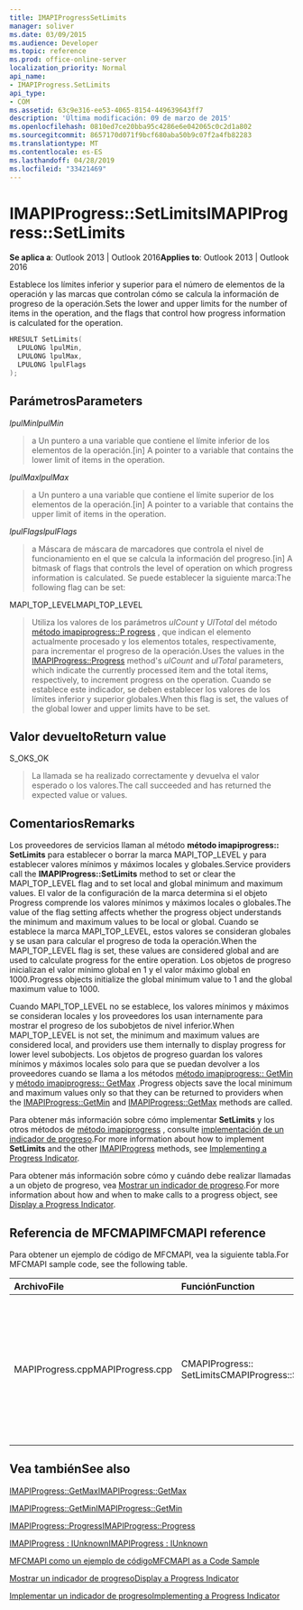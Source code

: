 ```yaml
---
title: IMAPIProgressSetLimits
manager: soliver
ms.date: 03/09/2015
ms.audience: Developer
ms.topic: reference
ms.prod: office-online-server
localization_priority: Normal
api_name:
- IMAPIProgress.SetLimits
api_type:
- COM
ms.assetid: 63c9e316-ee53-4065-8154-449639643ff7
description: 'Última modificación: 09 de marzo de 2015'
ms.openlocfilehash: 0810ed7ce20bba95c4286e6e042065c0c2d1a802
ms.sourcegitcommit: 8657170d071f9bcf680aba50b9c07f2a4fb82283
ms.translationtype: MT
ms.contentlocale: es-ES
ms.lasthandoff: 04/28/2019
ms.locfileid: "33421469"
---
```

# <a name="imapiprogresssetlimits"></a><span data-ttu-id="4b6e0-103">IMAPIProgress::SetLimits</span><span class="sxs-lookup"><span data-stu-id="4b6e0-103">IMAPIProgress::SetLimits</span></span>

  
  
<span data-ttu-id="4b6e0-104">**Se aplica a**: Outlook 2013 | Outlook 2016</span><span class="sxs-lookup"><span data-stu-id="4b6e0-104">**Applies to**: Outlook 2013 | Outlook 2016</span></span> 
  
<span data-ttu-id="4b6e0-105">Establece los límites inferior y superior para el número de elementos de la operación y las marcas que controlan cómo se calcula la información de progreso de la operación.</span><span class="sxs-lookup"><span data-stu-id="4b6e0-105">Sets the lower and upper limits for the number of items in the operation, and the flags that control how progress information is calculated for the operation.</span></span>
  
```cpp
HRESULT SetLimits(
  LPULONG lpulMin,
  LPULONG lpulMax,
  LPULONG lpulFlags
);
```

## <a name="parameters"></a><span data-ttu-id="4b6e0-106">Parámetros</span><span class="sxs-lookup"><span data-stu-id="4b6e0-106">Parameters</span></span>

 <span data-ttu-id="4b6e0-107">_lpulMin_</span><span class="sxs-lookup"><span data-stu-id="4b6e0-107">_lpulMin_</span></span>
  
> <span data-ttu-id="4b6e0-108">a Un puntero a una variable que contiene el límite inferior de los elementos de la operación.</span><span class="sxs-lookup"><span data-stu-id="4b6e0-108">[in] A pointer to a variable that contains the lower limit of items in the operation.</span></span>
    
 <span data-ttu-id="4b6e0-109">_lpulMax_</span><span class="sxs-lookup"><span data-stu-id="4b6e0-109">_lpulMax_</span></span>
  
> <span data-ttu-id="4b6e0-110">a Un puntero a una variable que contiene el límite superior de los elementos de la operación.</span><span class="sxs-lookup"><span data-stu-id="4b6e0-110">[in] A pointer to a variable that contains the upper limit of items in the operation.</span></span>
    
 <span data-ttu-id="4b6e0-111">_lpulFlags_</span><span class="sxs-lookup"><span data-stu-id="4b6e0-111">_lpulFlags_</span></span>
  
> <span data-ttu-id="4b6e0-112">a Máscara de máscara de marcadores que controla el nivel de funcionamiento en el que se calcula la información del progreso.</span><span class="sxs-lookup"><span data-stu-id="4b6e0-112">[in] A bitmask of flags that controls the level of operation on which progress information is calculated.</span></span> <span data-ttu-id="4b6e0-113">Se puede establecer la siguiente marca:</span><span class="sxs-lookup"><span data-stu-id="4b6e0-113">The following flag can be set:</span></span>
    
<span data-ttu-id="4b6e0-114">MAPI_TOP_LEVEL</span><span class="sxs-lookup"><span data-stu-id="4b6e0-114">MAPI_TOP_LEVEL</span></span> 
  
> <span data-ttu-id="4b6e0-115">Utiliza los valores de los parámetros _ulCount_ y _UlTotal_ del método [método imapiprogress::P rogress](imapiprogress-progress.md) , que indican el elemento actualmente procesado y los elementos totales, respectivamente, para incrementar el progreso de la operación.</span><span class="sxs-lookup"><span data-stu-id="4b6e0-115">Uses the values in the [IMAPIProgress::Progress](imapiprogress-progress.md) method's  _ulCount_ and  _ulTotal_ parameters, which indicate the currently processed item and the total items, respectively, to increment progress on the operation.</span></span> <span data-ttu-id="4b6e0-116">Cuando se establece este indicador, se deben establecer los valores de los límites inferior y superior globales.</span><span class="sxs-lookup"><span data-stu-id="4b6e0-116">When this flag is set, the values of the global lower and upper limits have to be set.</span></span> 
    
## <a name="return-value"></a><span data-ttu-id="4b6e0-117">Valor devuelto</span><span class="sxs-lookup"><span data-stu-id="4b6e0-117">Return value</span></span>

<span data-ttu-id="4b6e0-118">S_OK</span><span class="sxs-lookup"><span data-stu-id="4b6e0-118">S_OK</span></span> 
  
> <span data-ttu-id="4b6e0-119">La llamada se ha realizado correctamente y devuelva el valor esperado o los valores.</span><span class="sxs-lookup"><span data-stu-id="4b6e0-119">The call succeeded and has returned the expected value or values.</span></span>
    
## <a name="remarks"></a><span data-ttu-id="4b6e0-120">Comentarios</span><span class="sxs-lookup"><span data-stu-id="4b6e0-120">Remarks</span></span>

<span data-ttu-id="4b6e0-121">Los proveedores de servicios llaman al método **método imapiprogress:: SetLimits** para establecer o borrar la marca MAPI_TOP_LEVEL y para establecer valores mínimos y máximos locales y globales.</span><span class="sxs-lookup"><span data-stu-id="4b6e0-121">Service providers call the **IMAPIProgress::SetLimits** method to set or clear the MAPI_TOP_LEVEL flag and to set local and global minimum and maximum values.</span></span> <span data-ttu-id="4b6e0-122">El valor de la configuración de la marca determina si el objeto Progress comprende los valores mínimos y máximos locales o globales.</span><span class="sxs-lookup"><span data-stu-id="4b6e0-122">The value of the flag setting affects whether the progress object understands the minimum and maximum values to be local or global.</span></span> <span data-ttu-id="4b6e0-123">Cuando se establece la marca MAPI_TOP_LEVEL, estos valores se consideran globales y se usan para calcular el progreso de toda la operación.</span><span class="sxs-lookup"><span data-stu-id="4b6e0-123">When the MAPI_TOP_LEVEL flag is set, these values are considered global and are used to calculate progress for the entire operation.</span></span> <span data-ttu-id="4b6e0-124">Los objetos de progreso inicializan el valor mínimo global en 1 y el valor máximo global en 1000.</span><span class="sxs-lookup"><span data-stu-id="4b6e0-124">Progress objects initialize the global minimum value to 1 and the global maximum value to 1000.</span></span> 
  
<span data-ttu-id="4b6e0-125">Cuando MAPI_TOP_LEVEL no se establece, los valores mínimos y máximos se consideran locales y los proveedores los usan internamente para mostrar el progreso de los subobjetos de nivel inferior.</span><span class="sxs-lookup"><span data-stu-id="4b6e0-125">When MAPI_TOP_LEVEL is not set, the minimum and maximum values are considered local, and providers use them internally to display progress for lower level subobjects.</span></span> <span data-ttu-id="4b6e0-126">Los objetos de progreso guardan los valores mínimos y máximos locales solo para que se puedan devolver a los proveedores cuando se llama a los métodos [método imapiprogress:: GetMin](imapiprogress-getmin.md) y [método imapiprogress:: GetMax](imapiprogress-getmax.md) .</span><span class="sxs-lookup"><span data-stu-id="4b6e0-126">Progress objects save the local minimum and maximum values only so that they can be returned to providers when the [IMAPIProgress::GetMin](imapiprogress-getmin.md) and [IMAPIProgress::GetMax](imapiprogress-getmax.md) methods are called.</span></span> 
  
<span data-ttu-id="4b6e0-127">Para obtener más información sobre cómo implementar **SetLimits** y los otros métodos de [método imapiprogress](imapiprogressiunknown.md) , consulte [implementación de un indicador de progreso](implementing-a-progress-indicator.md).</span><span class="sxs-lookup"><span data-stu-id="4b6e0-127">For more information about how to implement **SetLimits** and the other [IMAPIProgress](imapiprogressiunknown.md) methods, see [Implementing a Progress Indicator](implementing-a-progress-indicator.md).</span></span>
  
<span data-ttu-id="4b6e0-128">Para obtener más información sobre cómo y cuándo debe realizar llamadas a un objeto de progreso, vea [Mostrar un indicador de progreso](how-to-display-a-progress-indicator.md).</span><span class="sxs-lookup"><span data-stu-id="4b6e0-128">For more information about how and when to make calls to a progress object, see [Display a Progress Indicator](how-to-display-a-progress-indicator.md).</span></span>
  
## <a name="mfcmapi-reference"></a><span data-ttu-id="4b6e0-129">Referencia de MFCMAPI</span><span class="sxs-lookup"><span data-stu-id="4b6e0-129">MFCMAPI reference</span></span>

<span data-ttu-id="4b6e0-130">Para obtener un ejemplo de código de MFCMAPI, vea la siguiente tabla.</span><span class="sxs-lookup"><span data-stu-id="4b6e0-130">For MFCMAPI sample code, see the following table.</span></span>
  
|<span data-ttu-id="4b6e0-131">**Archivo**</span><span class="sxs-lookup"><span data-stu-id="4b6e0-131">**File**</span></span>|<span data-ttu-id="4b6e0-132">**Función**</span><span class="sxs-lookup"><span data-stu-id="4b6e0-132">**Function**</span></span>|<span data-ttu-id="4b6e0-133">**Comentario**</span><span class="sxs-lookup"><span data-stu-id="4b6e0-133">**Comment**</span></span>|
|:-----|:-----|:-----|
|<span data-ttu-id="4b6e0-134">MAPIProgress.cpp</span><span class="sxs-lookup"><span data-stu-id="4b6e0-134">MAPIProgress.cpp</span></span>  <br/> |<span data-ttu-id="4b6e0-135">CMAPIProgress:: SetLimits</span><span class="sxs-lookup"><span data-stu-id="4b6e0-135">CMAPIProgress::SetLimits</span></span>  <br/> |<span data-ttu-id="4b6e0-136">MFCMAPI usa el método **método imapiprogress:: SetLimits** para establecer los límites máximos y mínimos y los marcadores del objeto Progress.</span><span class="sxs-lookup"><span data-stu-id="4b6e0-136">MFCMAPI uses the **IMAPIProgress::SetLimits** method to set the maximum and minimum limits and flags for the progress object.</span></span>  <br/> |
   
## <a name="see-also"></a><span data-ttu-id="4b6e0-137">Vea también</span><span class="sxs-lookup"><span data-stu-id="4b6e0-137">See also</span></span>



[<span data-ttu-id="4b6e0-138">IMAPIProgress::GetMax</span><span class="sxs-lookup"><span data-stu-id="4b6e0-138">IMAPIProgress::GetMax</span></span>](imapiprogress-getmax.md)
  
[<span data-ttu-id="4b6e0-139">IMAPIProgress::GetMin</span><span class="sxs-lookup"><span data-stu-id="4b6e0-139">IMAPIProgress::GetMin</span></span>](imapiprogress-getmin.md)
  
[<span data-ttu-id="4b6e0-140">IMAPIProgress::Progress</span><span class="sxs-lookup"><span data-stu-id="4b6e0-140">IMAPIProgress::Progress</span></span>](imapiprogress-progress.md)
  
[<span data-ttu-id="4b6e0-141">IMAPIProgress : IUnknown</span><span class="sxs-lookup"><span data-stu-id="4b6e0-141">IMAPIProgress : IUnknown</span></span>](imapiprogressiunknown.md)


[<span data-ttu-id="4b6e0-142">MFCMAPI como un ejemplo de código</span><span class="sxs-lookup"><span data-stu-id="4b6e0-142">MFCMAPI as a Code Sample</span></span>](mfcmapi-as-a-code-sample.md)
  
[<span data-ttu-id="4b6e0-143">Mostrar un indicador de progreso</span><span class="sxs-lookup"><span data-stu-id="4b6e0-143">Display a Progress Indicator</span></span>](how-to-display-a-progress-indicator.md)
  
[<span data-ttu-id="4b6e0-144">Implementar un indicador de progreso</span><span class="sxs-lookup"><span data-stu-id="4b6e0-144">Implementing a Progress Indicator</span></span>](implementing-a-progress-indicator.md)


